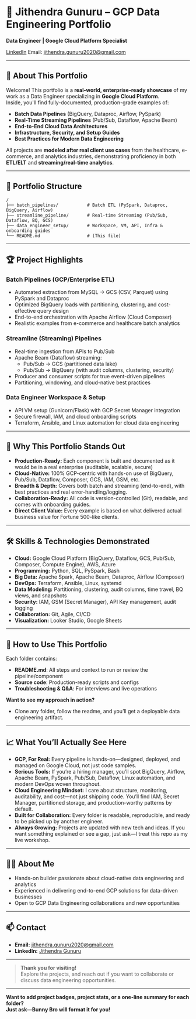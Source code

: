 # 🚀 Jithendra Gunuru – GCP Data Engineering Portfolio

**Data Engineer | Google Cloud Platform Specialist**

[LinkedIn](https://www.linkedin.com/in/jithendra-gunuru-gcp-data-engineer/) Email: [jithendra.gunuru2020@gmail.com](mailto\:jithendra.gunuru2020@gmail.com)

---

## 🌟 About This Portfolio

Welcome! This portfolio is a **real-world, enterprise-ready showcase** of my work as a Data Engineer specializing in **Google Cloud Platform**.\
Inside, you'll find fully-documented, production-grade examples of:

- **Batch Data Pipelines** (BigQuery, Dataproc, Airflow, PySpark)
- **Real-Time Streaming Pipelines** (Pub/Sub, Dataflow, Apache Beam)
- **End-to-End Cloud Data Architectures**
- **Infrastructure, Security, and Setup Guides**
- **Best Practices for Modern Data Engineering**

All projects are **modeled after real client use cases** from the healthcare, e-commerce, and analytics industries, demonstrating proficiency in both **ETL/ELT** and **streaming/real-time analytics**.

---

## 📂 Portfolio Structure

```
/
├── batch_pipelines/           # Batch ETL (PySpark, Dataproc, BigQuery, Airflow)
├── streamline_pipeline/       # Real-time Streaming (Pub/Sub, Dataflow, BQ, GCS)
├── data_engineer_setup/       # Workspace, VM, API, Infra & onboarding guides
└── README.md                  # (This file)
```

---

## 🏆 Project Highlights

### **Batch Pipelines (GCP/Enterprise ETL)**

- Automated extraction from MySQL → GCS (CSV, Parquet) using PySpark and Dataproc
- Optimized BigQuery loads with partitioning, clustering, and cost-effective query design
- End-to-end orchestration with Apache Airflow (Cloud Composer)
- Realistic examples from e-commerce and healthcare batch analytics

### **Streamline (Streaming) Pipelines**

- Real-time ingestion from APIs to Pub/Sub
- Apache Beam (Dataflow) streaming:
  - Pub/Sub → GCS (partitioned data lake)
  - Pub/Sub → BigQuery (with audit columns, clustering, security)
- Producer and consumer scripts for true event-driven pipelines
- Partitioning, windowing, and cloud-native best practices

### **Data Engineer Workspace & Setup**

- API VM setup (Gunicorn/Flask) with GCP Secret Manager integration
- Secure firewall, IAM, and cloud onboarding scripts
- Terraform, Ansible, and Linux automation for cloud data engineering

---

## 💼 Why This Portfolio Stands Out

- **Production-Ready:** Each component is built and documented as it would be in a real enterprise (auditable, scalable, secure)
- **Cloud-Native:** 100% GCP-centric with hands-on use of BigQuery, Pub/Sub, Dataflow, Composer, GCS, IAM, GSM, etc.
- **Breadth & Depth:** Covers both batch and streaming (end-to-end), with best practices and real error-handling/logging.
- **Collaboration-Ready:** All code is version-controlled (Git), readable, and comes with onboarding guides.
- **Direct Client Value:** Every example is based on what delivered actual business value for Fortune 500-like clients.

---

## 🛠️ Skills & Technologies Demonstrated

- **Cloud:** Google Cloud Platform (BigQuery, Dataflow, GCS, Pub/Sub, Composer, Compute Engine), AWS, Azure
- **Programming:** Python, SQL, PySpark, Bash
- **Big Data:** Apache Spark, Apache Beam, Dataproc, Airflow (Composer)
- **DevOps:** Terraform, Ansible, Linux, systemd
- **Data Modeling:** Partitioning, clustering, audit columns, time travel, BQ views, and snapshots
- **Security:** IAM, GSM (Secret Manager), API Key management, audit logging
- **Collaboration:** Git, Agile, CI/CD
- **Visualization:** Looker Studio, Google Sheets

---

## 🚀 How to Use This Portfolio

Each folder contains:

- **README.md**: All steps and context to run or review the pipeline/component
- **Source code**: Production-ready scripts and configs
- **Troubleshooting & Q&A**: For interviews and live operations

**Want to see my approach in action?**

- Clone any folder, follow the readme, and you’ll get a deployable data engineering artifact.

---

## 📈 What You’ll Actually See Here

- **GCP, For Real:** Every pipeline is hands-on—designed, deployed, and managed on Google Cloud, not just code samples.
- **Serious Tools:** If you’re a hiring manager, you’ll spot BigQuery, Airflow, Apache Beam, PySpark, Pub/Sub, Dataflow, Linux automation, and modern DevOps woven throughout.
- **Cloud Engineering Mindset:** I care about structure, monitoring, auditability, and cost—not just shipping code. You’ll find IAM, Secret Manager, partitioned storage, and production-worthy patterns by default.
- **Built for Collaboration:** Every folder is readable, reproducible, and ready to be picked up by another engineer.
- **Always Growing:** Projects are updated with new tech and ideas. If you want something explained or see a gap, just ask—I treat this repo as my live workshop.

---

## 👨‍💻 About Me

- Hands-on builder passionate about cloud-native data engineering and analytics
- Experienced in delivering end-to-end GCP solutions for data-driven businesses
- Open to GCP Data Engineering collaborations and new opportunities

---

## 📫 Contact

- **Email:** [jithendra.gunuru2020@gmail.com](mailto\:jithendra.gunuru2020@gmail.com)
- **LinkedIn:** [Jithendra Gunuru](https://www.linkedin.com/in/jithendra-gunuru-gcp-data-engineer/)

---

> **Thank you for visiting!**\
> Explore the projects, and reach out if you want to collaborate or discuss data engineering opportunities.

---

**Want to add project badges, project stats, or a one-line summary for each folder?**\
**Just ask—Bunny Bro will format it for you!**

